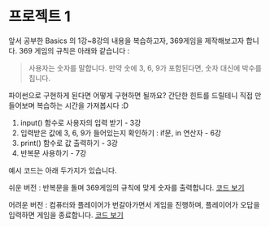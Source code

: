 # 프로젝트 1 
앞서 공부한 Basics 의 1강~8강의 내용을 복습하고자, 369게임을 제작해보고자 합니다.
369 게임의 규칙은 아래와 같습니다 :
> 사용자는 숫자를 말합니다.
> 만약 숫에 3, 6, 9가 포함된다면, 숫자 대신에 박수를 칩니다.

파이썬으로 구현하게 된다면 어떻게 구현하면 될까요?
간단한 힌트를 드릴테니 직접 만들어보며 복습하는 시간을 가져봅시다 :D
1. input() 함수로 사용자의 입력 받기 - 3강
2. 입력받은 값에 3, 6, 9가 들어있는지 확인하기 : if문, in 연산자 - 6강
3. print() 함수로 값 출력하기 - 3강
4. 반복문 사용하기 - 7강

예시 코드는 아래 두가지가 있습니다.

쉬운 버전 : 반복문을 돌며 369게임의 규칙에 맞게 숫자를 출력합니다.
[코드 보기](./project01_369_easy.py)

어려운 버전 : 컴퓨터와 플레이어가 번갈아가면서 게임을 진행하며, 플레이어가 오답을 입력하면 게임을 종료합니다.
[코드 보기](./project01_369_hard.py)